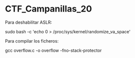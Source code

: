 # CTF_Campanillas_20

Para deshabilitar ASLR:

sudo bash -c 'echo 0 > /proc/sys/kernel/randomize_va_space'

Para compilar los ficheros:

gcc overflow.c -o overflow -fno-stack-protector